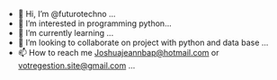 - 👋 Hi, I’m @futurotechno ...
- 👀 I’m interested in programming python...
- 🌱 I’m currently learning ...
- 💞️ I’m looking to collaborate on project with python and data base ...
- 📫 How to reach me Joshuajeannbap@hotmail.com or votregestion.site@gmail.com ...

<!---
soo 
--->
